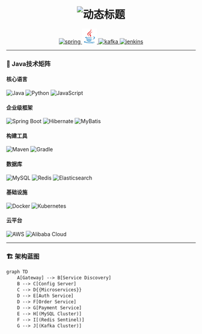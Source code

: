 <h1 align="center">
  <img src="https://readme-typing-svg.demolab.com?font=Fira+Code&pause=1000&color=FFB800&center=true&vCenter=true&width=435&lines=Hi+%F0%9F%91%8B%2C+I'm+YourName;Java+Architect;Backend+Wizard;Spring+Alchemist" alt="动态标题" />
</h1>

<p align="center">
  <a href="https://spring.io/" target="_blank" rel="noreferrer">
    <img src="https://www.vectorlogo.zone/logos/springio/springio-icon.svg" alt="spring" width="40" height="40"/>
  </a>
  <a href="https://www.java.com" target="_blank" rel="noreferrer">
    <img src="https://raw.githubusercontent.com/devicons/devicon/master/icons/java/java-original.svg" alt="java" width="40" height="40"/>
  </a>
  <a href="https://kafka.apache.org/" target="_blank" rel="noreferrer">
    <img src="https://www.vectorlogo.zone/logos/apache_kafka/apache_kafka-icon.svg" alt="kafka" width="40" height="40"/>
  </a>
  <a href="https://www.jenkins.io" target="_blank" rel="noreferrer">
    <img src="https://www.vectorlogo.zone/logos/jenkins/jenkins-icon.svg" alt="jenkins" width="40" height="40"/>
  </a>
</p>

---

### 🧰 Java技术矩阵

#### 核心语言
![Java](https://img.shields.io/badge/-Java-007396?style=flat-square&logo=java&logoColor=white)
![Python](https://img.shields.io/badge/-Python-3776AB?style=flat-square&logo=python&logoColor=white)
![JavaScript](https://img.shields.io/badge/-JavaScript-F7DF1E?style=flat-square&logo=javascript&logoColor=black)

#### 企业级框架
![Spring Boot](https://img.shields.io/badge/-Spring%20Boot-6DB33F?style=flat-square&logo=springboot&logoColor=white)
![Hibernate](https://img.shields.io/badge/-Hibernate-59666C?style=flat-square&logo=hibernate&logoColor=white)
![MyBatis](https://img.shields.io/badge/-MyBatis-FF6A00?style=flat-square&logo=apache&logoColor=white)

#### 构建工具
![Maven](https://img.shields.io/badge/-Maven-C71A36?style=flat-square&logo=apachemaven&logoColor=white)
![Gradle](https://img.shields.io/badge/-Gradle-02303A?style=flat-square&logo=gradle&logoColor=white)

#### 数据库
![MySQL](https://img.shields.io/badge/-MySQL-4479A1?style=flat-square&logo=mysql&logoColor=white)
![Redis](https://img.shields.io/badge/-Redis-DC382D?style=flat-square&logo=redis&logoColor=white)
![Elasticsearch](https://img.shields.io/badge/-Elasticsearch-005571?style=flat-square&logo=elasticsearch)

#### 基础设施
![Docker](https://img.shields.io/badge/-Docker-2496ED?style=flat-square&logo=docker&logoColor=white)
![Kubernetes](https://img.shields.io/badge/-Kubernetes-326CE5?style=flat-square&logo=kubernetes&logoColor=white)

#### 云平台
![AWS](https://img.shields.io/badge/-AWS-232F3E?style=flat-square&logo=amazonaws)
![Alibaba Cloud](https://img.shields.io/badge/-Alibaba%20Cloud-FF6A00?style=flat-square&logo=alibabacloud)

---

### 🏗️ 架构蓝图
```mermaid
graph TD
    A[Gateway] --> B[Service Discovery]
    B --> C[Config Server]
    C --> D{{Microservices}}
    D --> E[Auth Service]
    D --> F[Order Service]
    D --> G[Payment Service]
    E --> H[(MySQL Cluster)]
    F --> I[(Redis Sentinel)]
    G --> J[(Kafka Cluster)]
